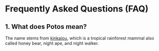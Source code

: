 # Frequently Asked Questions (FAQ)

## 1. What does Potos mean?
The name stems from [kinkajou](https://en.wikipedia.org/wiki/Kinkajou), which is a tropical rainforest mammal also called honey bear, night ape, and night walker.
